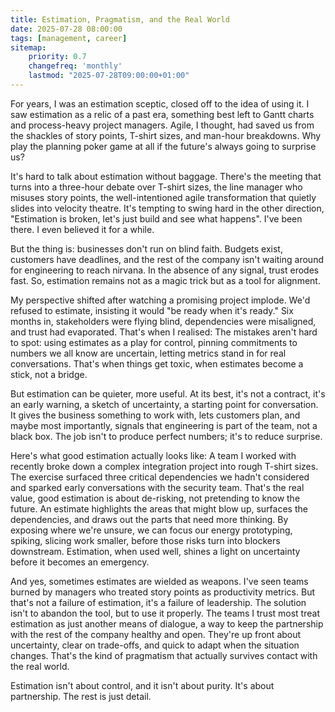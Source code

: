 ```yaml
---
title: Estimation, Pragmatism, and the Real World
date: 2025-07-28 08:00:00
tags: [management, career]
sitemap:
    priority: 0.7
    changefreq: 'monthly'
    lastmod: "2025-07-28T09:00:00+01:00"
---
```


For years, I was an estimation sceptic, closed off to the idea of using it. I saw estimation as a relic of a past era, something best left to Gantt charts and process-heavy project managers. Agile, I thought, had saved us from the shackles of story points, T-shirt sizes, and man-hour breakdowns. Why play the planning poker game at all if the future's always going to surprise us?

It's hard to talk about estimation without baggage. There's the meeting that turns into a three-hour debate over T-shirt sizes, the line manager who misuses story points, the well-intentioned agile transformation that quietly slides into velocity theatre. It's tempting to swing hard in the other direction, "Estimation is broken, let's just build and see what happens". I've been there. I even believed it for a while.

But the thing is: businesses don't run on blind faith. Budgets exist, customers have deadlines, and the rest of the company isn't waiting around for engineering to reach nirvana. In the absence of any signal, trust erodes fast. So, estimation remains not as a magic trick but as a tool for alignment.

My perspective shifted after watching a promising project implode. We'd refused to estimate, insisting it would "be ready when it's ready." Six months in, stakeholders were flying blind, dependencies were misaligned, and trust had evaporated. That's when I realised: The mistakes aren't hard to spot: using estimates as a play for control, pinning commitments to numbers we all know are uncertain, letting metrics stand in for real conversations. That's when things get toxic, when estimates become a stick, not a bridge.

But estimation can be quieter, more useful. At its best, it's not a contract, it's an early warning, a sketch of uncertainty, a starting point for conversation. It gives the business something to work with, lets customers plan, and maybe most importantly, signals that engineering is part of the team, not a black box. The job isn't to produce perfect numbers; it's to reduce surprise.

Here's what good estimation actually looks like: A team I worked with recently broke down a complex integration project into rough T-shirt sizes. The exercise surfaced three critical dependencies we hadn't considered and sparked early conversations with the security team. That's the real value, good estimation is about de-risking, not pretending to know the future. An estimate highlights the areas that might blow up, surfaces the dependencies, and draws out the parts that need more thinking. By exposing where we're unsure, we can focus our energy prototyping, spiking, slicing work smaller, before those risks turn into blockers downstream. Estimation, when used well, shines a light on uncertainty before it becomes an emergency.

And yes, sometimes estimates are wielded as weapons. I've seen teams burned by managers who treated story points as productivity metrics. But that's not a failure of estimation, it's a failure of leadership. The solution isn't to abandon the tool, but to use it properly. The teams I trust most treat estimation as just another means of dialogue, a way to keep the partnership with the rest of the company healthy and open. They're up front about uncertainty, clear on trade-offs, and quick to adapt when the situation changes. That's the kind of pragmatism that actually survives contact with the real world.

Estimation isn't about control, and it isn't about purity. It's about partnership. The rest is just detail.
